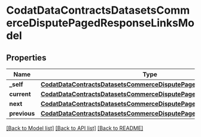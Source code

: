 # CodatDataContractsDatasetsCommerceDisputePagedResponseLinksModel


## Properties
Name | Type | Description | Notes
------------ | ------------- | ------------- | -------------
**_self** | [**CodatDataContractsDatasetsCommerceDisputePagedResponseHrefModel**](CodatDataContractsDatasetsCommerceDisputePagedResponseHrefModel.md) |  | [optional] 
**current** | [**CodatDataContractsDatasetsCommerceDisputePagedResponseHrefModel**](CodatDataContractsDatasetsCommerceDisputePagedResponseHrefModel.md) |  | [optional] 
**next** | [**CodatDataContractsDatasetsCommerceDisputePagedResponseHrefModel**](CodatDataContractsDatasetsCommerceDisputePagedResponseHrefModel.md) |  | [optional] 
**previous** | [**CodatDataContractsDatasetsCommerceDisputePagedResponseHrefModel**](CodatDataContractsDatasetsCommerceDisputePagedResponseHrefModel.md) |  | [optional] 

[[Back to Model list]](../README.md#documentation-for-models) [[Back to API list]](../README.md#documentation-for-api-endpoints) [[Back to README]](../README.md)


